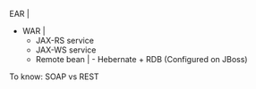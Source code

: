 EAR
 |
 - WAR
  	|
    - JAX-RS service
    - JAX-WS service
    - Remote bean 
           |
           - Hebernate + RDB
          (Configured on JBoss)

To know:
SOAP vs REST